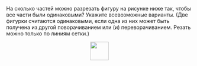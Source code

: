 На сколько частей можно разрезать фигуру на рисунке ниже так, чтобы все части были одинаковыми? Укажите всевозможные варианты. (Две фигурки считаются одинаковыми, если одна из них может быть получена из другой поворачиванием или (и) переворачиванием. Резать можно только по линиям сетки.)
<p align="center"><img src="https://matol.nomomon.repl.co/http:&&matol.kz&images&12&gzho2018-910-1.png" height="50"></p>
